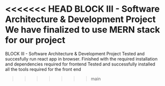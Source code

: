 <<<<<<< HEAD
BLOCK III - Software Architecture & Development Project
We have finalized to use MERN stack for our project
=======
BLOCK III - Software Architecture & Development Project 
Tested and succesfully run react app in browser.
Finished with the required installation and dependencies required for frontend
Tested and successfully installed all the tools required for the front end 
>>>>>>> main
